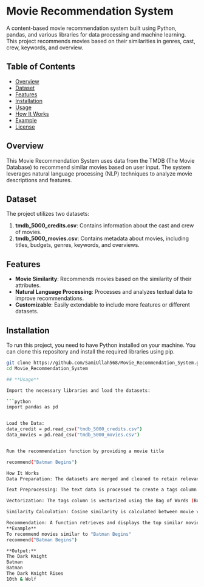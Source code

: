 # Movie Recommendation System

A content-based movie recommendation system built using Python, pandas, and various libraries for data processing and machine learning. This project recommends movies based on their similarities in genres, cast, crew, keywords, and overview.

## Table of Contents

- [Overview](#overview)
- [Dataset](#dataset)
- [Features](#features)
- [Installation](#installation)
- [Usage](#usage)
- [How It Works](#how-it-works)
- [Example](#example)
- [License](#license)

## Overview

This Movie Recommendation System uses data from the TMDB (The Movie Database) to recommend similar movies based on user input. The system leverages natural language processing (NLP) techniques to analyze movie descriptions and features.

## Dataset

The project utilizes two datasets:

1. **tmdb_5000_credits.csv**: Contains information about the cast and crew of movies.
2. **tmdb_5000_movies.csv**: Contains metadata about movies, including titles, budgets, genres, keywords, and overviews.

## Features

- **Movie Similarity**: Recommends movies based on the similarity of their attributes.
- **Natural Language Processing**: Processes and analyzes textual data to improve recommendations.
- **Customizable**: Easily extendable to include more features or different datasets.

## Installation

To run this project, you need to have Python installed on your machine. You can clone this repository and install the required libraries using pip.

```bash
git clone https://github.com/SamiUllah568/Movie_Recommendation_System.git
cd Movie_Recommendation_System

## **Usage**

Import the necessary libraries and load the datasets:

```python
import pandas as pd


Load the Data:
data_credit = pd.read_csv("tmdb_5000_credits.csv")
data_movies = pd.read_csv("tmdb_5000_movies.csv")


Run the recommendation function by providing a movie title

recommend("Batman Begins")

How It Works
Data Preparation: The datasets are merged and cleaned to retain relevant features.

Text Preprocessing: The text data is processed to create a tags column that combines important attributes.

Vectorization: The tags column is vectorized using the Bag of Words (BoW) method.

Similarity Calculation: Cosine similarity is calculated between movie vectors to find similar movies.

Recommendation: A function retrieves and displays the top similar movies based on user input.
**Example**
To recommend movies similar to "Batman Begins"
recommend("Batman Begins")

**Output:**
The Dark Knight
Batman
Batman
The Dark Knight Rises
10th & Wolf
